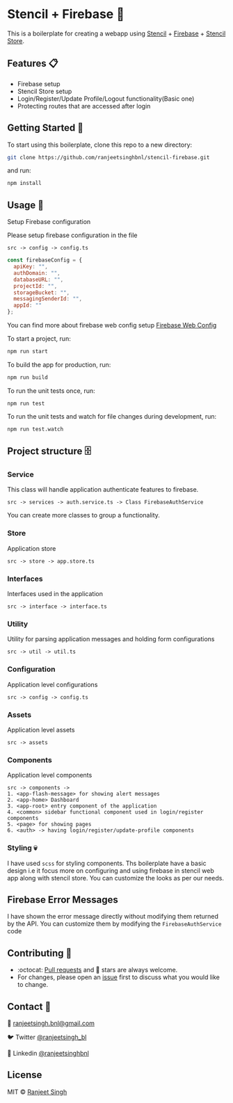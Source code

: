 # Stencil + Firebase 👋
This is a boilerplate for creating a webapp using [Stencil](https://github.com/ionic-team/stencil) + [Firebase](https://firebase.google.com) + [Stencil Store](https://stenciljs.com/docs/stencil-store). 


## Features 📋

- Firebase setup
- Stencil Store setup
- Login/Register/Update Profile/Logout functionality(Basic one)
- Protecting routes that are accessed after login

## Getting Started 🚀

To start using this boilerplate, clone this repo to a new directory:

```bash
git clone https://github.com/ranjeetsinghbnl/stencil-firebase.git
```

and run:

```bash
npm install
```

## Usage 🚊

Setup Firebase configuration

Please setup firebase configuration in the file
```
src -> config -> config.ts
```
```js
const firebaseConfig = {
  apiKey: "",
  authDomain: "",
  databaseURL: "",
  projectId: "",
  storageBucket: "",
  messagingSenderId: "",
  appId: ""
};
```
You can find more about firebase web config setup [Firebase Web Config](https://firebase.google.com/docs/web/setup)

To start a project, run:
```bash
npm run start
```

To build the app for production, run:

```bash
npm run build
```

To run the unit tests once, run:

```
npm run test
```

To run the unit tests and watch for file changes during development, run:

```
npm run test.watch
```

## Project structure 🗄️

### Service
This class will handle application authenticate features to firebase.
```
src -> services -> auth.service.ts -> Class FirebaseAuthService
```
You can create more classes to group a functionality.

### Store
Application store
```
src -> store -> app.store.ts
```

### Interfaces
Interfaces used in the application
```
src -> interface -> interface.ts
```
### Utility
Utility for parsing application messages and holding form configurations
```
src -> util -> util.ts
```
### Configuration
Application level configurations
```
src -> config -> config.ts
```
### Assets
Application level assets
```
src -> assets
```
### Components
Application level components

```
src -> components ->
1. <app-flash-message> for showing alert messages
2. <app-home> Dashboard 
3. <app-root> entry component of the application
4. <common> sidebar functional component used in login/register components
5. <page> for showing pages
6. <auth> -> having login/register/update-profile components
```

### Styling 💀
I have used `scss` for styling components. Ths boilerplate have a basic design i.e it focus more on configuring and using firebase in stencil web app along with stencil store. You can customize the looks as per our needs.

## Firebase Error Messages
I have shown the error message directly without modifying them returned by the API. You can customize them by modifying the `FirebaseAuthService` code

## Contributing 👏
- :octocat: [Pull requests](https://github.com/ranjeetsinghbnl/stencil-firebase/pulls) and 🌟 stars are always welcome.
- For changes, please open an [issue](https://github.com/ranjeetsinghbnl/stencil-firebase/pulls) first to discuss what you would like to change.

## Contact 📩
📧 ranjeetsingh.bnl@gmail.com

🐦 Twitter [@ranjeetsingh_bl](https://twitter.com/ranjeetsingh_bl)

💼 Linkedin [@ranjeetsinghbnl](linkedin.com/in/ranjeetsinghbnl)

## License
MIT &copy; [Ranjeet Singh](https://github.com/ranjeetsinghbnl)
